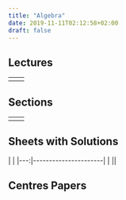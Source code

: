 ```yaml
---
title: "Algebra"
date: 2019-11-11T02:12:58+02:00
draft: false
---
```



## Lectures



|  | |
|---:|----------------------|
| || 


## Sections

|  | |
|---:|----------------------|
| || 

## Sheets with Solutions

  | |
|---:|----------------------|
| || 

## Centres Papers 

|  | |
|---:|----------------------|

